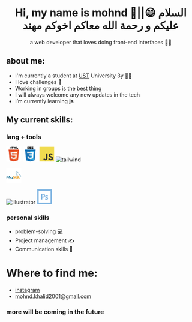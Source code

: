 
<h1 align="center"> Hi, my name is mohnd 👋||😄 السلام عليكم و رحمة الله معاكم اخوكم مهند</h1>
<p align="center">a web developer that loves doing front-end interfaces 👨‍💻</p>


## about me:

+ I'm currently a student at [UST](https://ust.edu) University 3y 👨‍🎓
+ I love challenges 💪
+ Working in groups is the best thing
+ I will always welcome any new updates in the tech
+ I’m currently learning **js**

## My current skills:

### lang + tools

   <img src="https://raw.githubusercontent.com/devicons/devicon/master/icons/html5/html5-original-wordmark.svg" alt="html5" width="40" height="40"/> <img src="https://raw.githubusercontent.com/devicons/devicon/master/icons/css3/css3-original-wordmark.svg" alt="css3" width="40" height="40"/> <img src="https://raw.githubusercontent.com/devicons/devicon/master/icons/javascript/javascript-original.svg" alt="javascript" width="40" height="40"/> <img src="https://www.vectorlogo.zone/logos/tailwindcss/tailwindcss-icon.svg" alt="tailwind" width="40" height="40"/>

   <img src="https://raw.githubusercontent.com/devicons/devicon/master/icons/mysql/mysql-original-wordmark.svg" alt="mysql" width="40" height="40"/>
    
   <img src="https://www.vectorlogo.zone/logos/adobe_illustrator/adobe_illustrator-icon.svg" alt="illustrator" width="40" height="40"/> <img src="https://raw.githubusercontent.com/devicons/devicon/master/icons/photoshop/photoshop-line.svg" alt="photoshop" width="40" height="40"/>


### personal skills
 
+ problem-solving 💻
+ Project management ✍
+ Communication skills 📱


# Where to find me:
 + [instagram](https://www.instagram.com/mkh.web/)
+ mohnd.khalid2001@gmail.com

### more will be coming in the future






